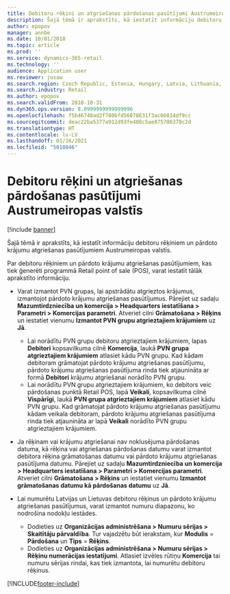 ```yaml
---
title: Debitoru rēķini un atgriešanas pārdošanas pasūtījumi Austrumeiropas valstīs
description: Šajā tēmā ir aprakstīts, kā iestatīt informāciju debitoru rēķiniem un pārdoto krājumu atgriešanas pasūtījumiem Austrumeiropas valstīs.
author: epopov
manager: annbe
ms.date: 10/01/2018
ms.topic: article
ms.prod: ''
ms.service: dynamics-365-retail
ms.technology: ''
audience: Application user
ms.reviewer: josaw
ms.search.region: Czech Republic, Estonia, Hungary, Latvia, Lithuania, Poland, Russia
ms.search.industry: Retail
ms.author: epopov
ms.search.validFrom: 2018-10-31
ms.dyn365.ops.version: 8.0999999999999996
ms.openlocfilehash: f5b46748ad2f780bfd56078631f3ac66814df9cc
ms.sourcegitcommit: deac22ba5377a912d93fe408c5ae875706378c2d
ms.translationtype: HT
ms.contentlocale: lv-LV
ms.lasthandoff: 01/16/2021
ms.locfileid: "5018846"
---
```

# <a name="customer-invoices-and-return-sales-orders-in-eastern-european-countries"></a>Debitoru rēķini un atgriešanas pārdošanas pasūtījumi Austrumeiropas valstīs


[!include [banner](../../includes/banner.md)]

Šajā tēmā ir aprakstīts, kā iestatīt informāciju debitoru rēķiniem un pārdoto krājumu atgriešanas pasūtījumiem Austrumeiropas valstīs.

Par debitoru rēķiniem un pārdoto krājumu atgriešanas pasūtījumiem, kas tiek ģenerēti programmā Retail point of sale (POS), varat iestatīt tālāk aprakstīto informāciju.

- Varat izmantot PVN grupas, lai apstrādātu atgrieztos krājumus, izmantojot pārdoto krājumu atgriešanas pasūtījumus. Pārejiet uz sadaļu **Mazumtirdzniecība un komercija \> Headquarters iestatīšana \> Parametri \> Komercijas parametri**. Atveriet cilni **Grāmatošana \> Rēķins** un iestatiet vienumu **Izmantot PVN grupu atgrieztajiem krājumiem** uz **Jā**.

    * Lai norādītu PVN grupu debitoru atgrieztajiem krājumiem, lapas **Debitori** kopsavilkuma cilnē **Komercija**, laukā **PVN grupa atgrieztajiem krājumiem** atlasiet kādu PVN grupu. Kad kādam debitoram grāmatojat pārdoto krājumu atgriešanas pasūtījumu, pārdoto krājumu atgriešanas pasūtījuma rinda tiek atjaunināta ar formā **Debitori** krājumu atgriešanai norādīto PVN grupu.
    * Lai norādītu PVN grupu atgrieztajiem krājumiem, ko debitors veic pārdošanas punktā Retail POS, lapā **Veikali**, kopsavilkuma cilnē **Vispārīgi**, laukā **PVN grupa atgrieztajiem krājumiem** atlasiet kādu PVN grupu. Kad grāmatojat pārdoto krājumu atgriešanas pasūtījumu kādam veikala debitoram, pārdoto krājumu atgriešanas pasūtījuma rinda tiek atjaunināta ar lapā **Veikali** norādīto PVN grupu atgrieztajiem krājumiem.

- Ja rēķinam vai krājumu atgriešanai nav noklusējuma pārdošanas datuma, kā rēķina vai atgriešanas pārdošanas datumu varat izmantot debitora rēķina grāmatošanas datumu vai pārdoto krājumu atgriešanas pasūtījuma datumu. Pārejiet uz sadaļu **Mazumtirdzniecība un komercija \> Headquarters iestatīšana \> Parametri \> Komercijas parametri**. Atveriet cilni **Grāmatošana \> Rēķins** un iestatiet vienumu **Izmantot grāmatošanas datumu kā pārdošanas datumu** uz **Jā**.
- Lai numurētu Latvijas un Lietuvas debitoru rēķinus un pārdoto krājumu atgriešanas pasūtījumus, varat izmantot numuru diapazonu, ko nodrošina nodokļu iestādes.

    * Dodieties uz **Organizācijas administrēšana \> Numuru sērijas \> Skaitītāju pārvaldība**. Tur vajadzētu būt ierakstam, kur **Modulis** = **Pārdošana** un **Tips** = **Rēķins**.
    * Dodieties uz **Organizācijas administrēšana \> Numuru sērijas \> Rēķinu numerācijas iestatījumi**. Atlasiet izvēles rūtiņu **Komercija** tai numuru sērijas rindai, kas tiek izmantota, lai numurētu debitoru rēķinus.


[!INCLUDE[footer-include](../../includes/footer-banner.md)]